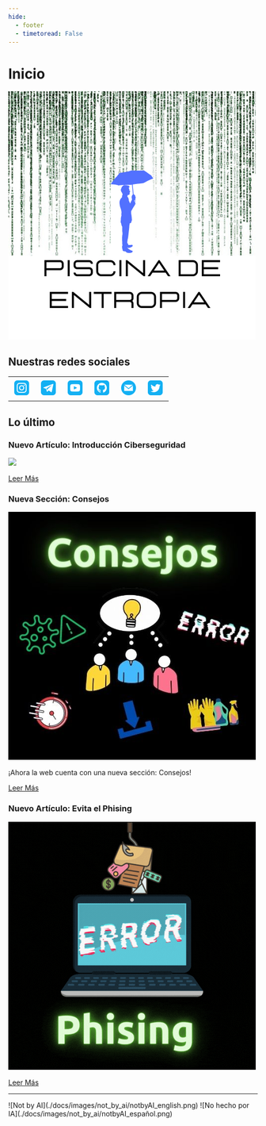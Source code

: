 ```yaml
---
hide:
  - footer
  - timetoread: False
---
```


# Inicio

![](./images/pisicina_de_entropia_logo.png)


## Nuestras redes sociales

<table><tbody><tr><td><a href="https://instagram.com/piscinadeentropia_oficial"><img class="aligncenter" style="margin: 5px;" src="./images/social_icons/instagram_icon.png" alt="Instagram" width="30" height="30"></a></td><td><a href="https://t.me/piscinadeentropia"><img class="aligncenter" style="margin: 5px;" src="./images/social_icons/telegram_icon.png" alt="Telegram" width="30" height="30"></a></td><td><a href="https://www.youtube.com/@piscinadeentropia"><img class="aligncenter" style="margin: 5px;" src="./images/social_icons/youtube_icon.png" alt="YouTube" width="30" height="30"></a></td><td><a href="https://github.com/isaaker"><img class="aligncenter" style="margin: 5px;" src="./images/social_icons/github_icon.png" alt="Github" width="30" height="30"></a></td><td><a href="mailto:isaaker@piscinadeentropia.es"><img class="aligncenter" style="margin: 5px;" src="./images/social_icons/email_icon.png" alt="Mail" width="30" height="30"></a></td><td><a href="https://twitter.com/piscinaentropia"><img class="aligncenter" style="margin: 5px;" src="./images/social_icons/twitter_icon.png" alt="Twitter" width="30" height="30"></a></td></tr></tbody></table>

## Lo último

### Nuevo Artículo: Introducción Ciberseguridad

![](images/Ciberseguridad.gif)

[Leer Más](./ciberseguridad/ciberseguridad_intro.md)

### Nueva Sección: Consejos

![](images/Logo-Consejos.jpg)

¡Ahora la web cuenta con una nueva sección: Consejos!

[Leer Más](./consejos/consejos_intro.md)

### Nuevo Artículo: Evita el Phising

![](images/Phising.gif)

[Leer Más](./ciberseguridad/ciberseguridad_evita_el_phising.md)

<hr>
![Not by AI](./docs/images/not_by_ai/notbyAI_english.png) ![No hecho por IA](./docs/images/not_by_ai/notbyAI_español.png)